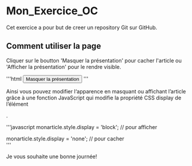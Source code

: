 Mon_Exercice_OC
===

Cet exercice a pour but de creer un repository Git sur GitHub.

Comment utiliser la page
---

Cliquer sur le boutton 'Masquer la présentation' pour cacher l'article ou 'Afficher la présentation' pour le rendre visible.

'''html
<input id="clickici" type="button" class="boutton" onclick="presentation()" value="Masquer la présentation">
'''

Ainsi vous pouvez modifier l‘apparence en masquant ou affichant l’article grâce à une fonction JavaScript qui modifie la propriété CSS display de l’élément <article>.

'''javascript
monarticle.style.display = 'block'; // pour afficher <article>
monarticle.style.display = 'none'; // pour cacher <article>
'''

Je vous souhaite une bonne journée!